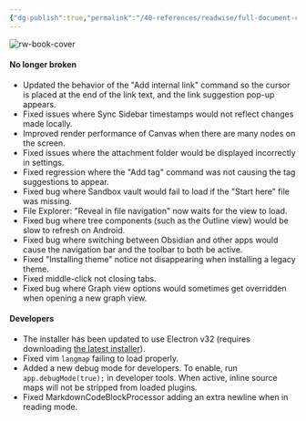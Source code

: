 ```yaml
---
{"dg-publish":true,"permalink":"/40-references/readwise/full-document-contents/obsidian-1-7-5-desktop-public/","tags":["rw/articles"]}
---
```


![rw-book-cover](https://obsidian.md/images/banner.png)

#### No longer broken

* Updated the behavior of the "Add internal link" command so the cursor is placed at the end of the link text, and the link suggestion pop-up appears.
* Fixed issues where Sync Sidebar timestamps would not reflect changes made locally.
* Improved render performance of Canvas when there are many nodes on the screen.
* Fixed issues where the attachment folder would be displayed incorrectly in settings.
* Fixed regression where the "Add tag" command was not causing the tag suggestions to appear.
* Fixed bug where Sandbox vault would fail to load if the "Start here" file was missing.
* File Explorer: "Reveal in file navigation" now waits for the view to load.
* Fixed bug where tree components (such as the Outline view) would be slow to refresh on Android.
* Fixed bug where switching between Obsidian and other apps would cause the navigation bar and the toolbar to both be active.
* Fixed "Installing theme" notice not disappearing when installing a legacy theme.
* Fixed middle-click not closing tabs.
* Fixed bug where Graph view options would sometimes get overridden when opening a new graph view.

#### Developers

* The installer has been updated to use Electron v32 (requires downloading [the latest installer](https://obsidian.md)).
* Fixed vim `langmap` failing to load properly.
* Added a new debug mode for developers. To enable, run `app.debugMode(true);` in developer tools. When active, inline source maps will not be stripped from loaded plugins.
* Fixed MarkdownCodeBlockProcessor adding an extra newline when in reading mode.
